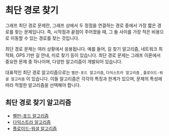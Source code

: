 # 최단 경로 찾기

그래프 최단 경로 문제란, 그래프 상에서 두 정점을 연결하는 경로 중에서 가장 짧은 경로를 찾는 문제입니다. 즉, 시작점과 끝점이 주어졌을 때, 그 둘 사이를 가장 적은 비용으로 이동할 수 있는 경로를 찾는
것입니다.

최단 경로 문제는 여러 상황에서 응용됩니다. 예를 들어, 길 찾기 알고리즘, 네트워크 최적화, GPS 기반 길 안내, 미로 찾기 등이 있습니다. 최단 경로 문제는 그래프 이론에서 중요한 문제 중 하나이며, 다양한
알고리즘이 개발되어 있습니다.

대표적인 최단 경로 알고리즘으로는 `벨만-포드 알고리즘`, `다익스트라 알고리즘` ,
`플로이드-워셜 알고리즘` 이 있습니다. 이들 알고리즘은 각각의 특징과 한계가 있으며, 문제의 특성에 따라 적절한 알고리즘을 선택해야 합니다.

## 최단 경로 찾기 알고리즘

- [벨만-포드 알고리즘](https://github.com/haeseong123/algorithm/blob/main/graph/shortest_path/bellman_ford/bellman_ford.md)
- [다익스트라 알고리즘](https://github.com/haeseong123/algorithm/blob/main/graph/shortest_path/dijkstra/dijkstra.md)
- [플로이드-워셜 알고리즘](https://github.com/haeseong123/algorithm/blob/main/graph/shortest_path/floyd_warshall/floyd_warshall.md)
